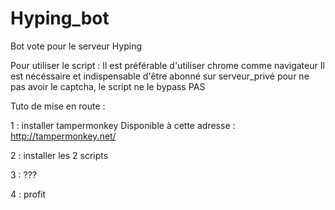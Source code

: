 # Hyping_bot
Bot vote pour le serveur Hyping

Pour utiliser le script : 
Il est préférable d'utiliser chrome comme navigateur
Il est nécéssaire et indispensable d'être abonné sur serveur_privé pour ne pas avoir le captcha, le script ne le bypass PAS

Tuto de mise en route : 

1 : installer tampermonkey
Disponible à cette adresse : http://tampermonkey.net/ 

2 : installer les 2 scripts

3 : ???

4 : profit